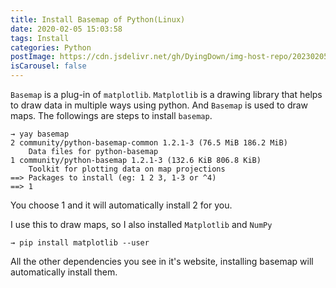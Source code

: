 ```yaml
---
title: Install Basemap of Python(Linux)
date: 2020-02-05 15:03:58
tags: Install
categories: Python
postImage: https://cdn.jsdelivr.net/gh/DyingDown/img-host-repo/202302051729889.jpg
isCarousel: false
---
```


`Basemap` is a plug-in of `matplotlib`. `Matplotlib` is a drawing library that helps to draw data in multiple ways using python. And `Basemap` is used to draw maps. The followings are steps to install `basemap`.

<!--more-->

```
→ yay basemap
2 community/python-basemap-common 1.2.1-3 (76.5 MiB 186.2 MiB) 
    Data files for python-basemap
1 community/python-basemap 1.2.1-3 (132.6 KiB 806.8 KiB) 
    Toolkit for plotting data on map projections
==> Packages to install (eg: 1 2 3, 1-3 or ^4)
==> 1
```

You choose 1 and it will automatically install 2 for you.

I use this to draw maps, so I also installed `Matplotlib` and `NumPy`

```
→ pip install matplotlib --user
```

All the other dependencies you see in it's website, installing basemap will automatically install them.